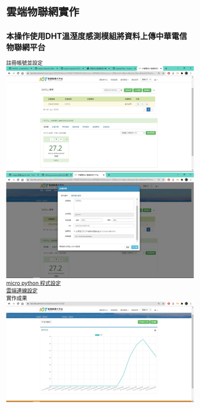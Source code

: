 # 雲端物聯網實作
## 本操作使用DHT溫溼度感測模組將資料上傳中華電信物聯網平台  
註冊帳號並設定  
![image](https://github.com/YooYooo/image/blob/main/%E9%9B%B2%E7%AB%AF%E9%A0%81%E9%9D%A2%E8%A8%AD%E5%AE%9A.jpg?raw=true)  
![image](https://github.com/YooYooo/image/blob/main/%E9%87%91%E9%91%B0.jpg)
[micro python 程式設定](https://github.com/YooYooo/image/blob/main/Lab-MQTT-DHT.py)  
[雲端連線設定](https://github.com/YooYooo/image/blob/main/CHT-iotmqtt.py)  
實作成果  
![實作成果](https://github.com/YooYooo/image/blob/main/0125%E6%8A%98%E7%B7%9A%E5%9C%96.png?raw=true)
